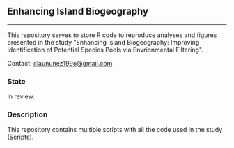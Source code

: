 ## Enhancing Island Biogeography

<hr>

This repository serves to store R code to reproduce analyses and figures 
presented in the study "Enhancing Island Biogeography: Improving Identification of
Potential Species Pools via Envrionmental Filtering".

Contact: claununez199o@gmail.com

### State

In review.


### Description

This repository contains multiple scripts with all the code used in the study
([Scripts](https://github.com/claununez/Island_Biogeography_Pools/tree/main/Code)).

